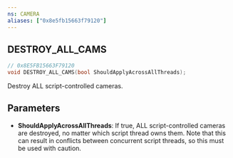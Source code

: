 ```yaml
---
ns: CAMERA
aliases: ["0x8e5fb15663f79120"]
---
```

## DESTROY_ALL_CAMS

```c
// 0x8E5FB15663F79120
void DESTROY_ALL_CAMS(bool ShouldApplyAcrossAllThreads);
```

Destroy ALL script-controlled cameras.


## Parameters
* **ShouldApplyAcrossAllThreads**: If true, ALL script-controlled cameras are destroyed, no matter which script thread owns them. Note that this can result in conflicts between concurrent script threads, so this must be used with caution.
